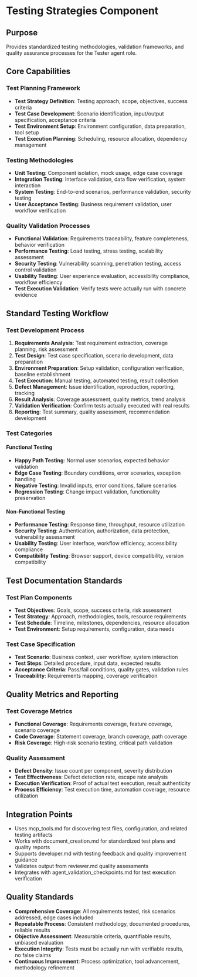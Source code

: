 # Testing Strategies Component

## Purpose
Provides standardized testing methodologies, validation frameworks, and quality assurance processes for the Tester agent role.

## Core Capabilities

### Test Planning Framework
- **Test Strategy Definition**: Testing approach, scope, objectives, success criteria
- **Test Case Development**: Scenario identification, input/output specification, acceptance criteria
- **Test Environment Setup**: Environment configuration, data preparation, tool setup
- **Test Execution Planning**: Scheduling, resource allocation, dependency management

### Testing Methodologies
- **Unit Testing**: Component isolation, mock usage, edge case coverage
- **Integration Testing**: Interface validation, data flow verification, system interaction
- **System Testing**: End-to-end scenarios, performance validation, security testing
- **User Acceptance Testing**: Business requirement validation, user workflow verification

### Quality Validation Processes
- **Functional Validation**: Requirements traceability, feature completeness, behavior verification
- **Performance Testing**: Load testing, stress testing, scalability assessment
- **Security Testing**: Vulnerability scanning, penetration testing, access control validation
- **Usability Testing**: User experience evaluation, accessibility compliance, workflow efficiency
- **Test Execution Validation**: Verify tests were actually run with concrete evidence

## Standard Testing Workflow

### Test Development Process
1. **Requirements Analysis**: Test requirement extraction, coverage planning, risk assessment
2. **Test Design**: Test case specification, scenario development, data preparation
3. **Environment Preparation**: Setup validation, configuration verification, baseline establishment
4. **Test Execution**: Manual testing, automated testing, result collection
5. **Defect Management**: Issue identification, reproduction, reporting, tracking
6. **Result Analysis**: Coverage assessment, quality metrics, trend analysis
7. **Validation Verification**: Confirm tests actually executed with real results
8. **Reporting**: Test summary, quality assessment, recommendation development

### Test Categories

#### Functional Testing
- **Happy Path Testing**: Normal user scenarios, expected behavior validation
- **Edge Case Testing**: Boundary conditions, error scenarios, exception handling
- **Negative Testing**: Invalid inputs, error conditions, failure scenarios
- **Regression Testing**: Change impact validation, functionality preservation

#### Non-Functional Testing
- **Performance Testing**: Response time, throughput, resource utilization
- **Security Testing**: Authentication, authorization, data protection, vulnerability assessment
- **Usability Testing**: User interface, workflow efficiency, accessibility compliance
- **Compatibility Testing**: Browser support, device compatibility, version compatibility

## Test Documentation Standards

### Test Plan Components
- **Test Objectives**: Goals, scope, success criteria, risk assessment
- **Test Strategy**: Approach, methodologies, tools, resource requirements
- **Test Schedule**: Timeline, milestones, dependencies, resource allocation
- **Test Environment**: Setup requirements, configuration, data needs

### Test Case Specification
- **Test Scenario**: Business context, user workflow, system interaction
- **Test Steps**: Detailed procedure, input data, expected results
- **Acceptance Criteria**: Pass/fail conditions, quality gates, validation rules
- **Traceability**: Requirements mapping, coverage verification

## Quality Metrics and Reporting

### Test Coverage Metrics
- **Functional Coverage**: Requirements coverage, feature coverage, scenario coverage
- **Code Coverage**: Statement coverage, branch coverage, path coverage
- **Risk Coverage**: High-risk scenario testing, critical path validation

### Quality Assessment
- **Defect Density**: Issue count per component, severity distribution
- **Test Effectiveness**: Defect detection rate, escape rate analysis
- **Execution Verification**: Proof of actual test execution, result authenticity
- **Process Efficiency**: Test execution time, automation coverage, resource utilization

## Integration Points
- Uses mcp_tools.md for discovering test files, configuration, and related testing artifacts
- Works with document_creation.md for standardized test plans and quality reports
- Supports developer.md with testing feedback and quality improvement guidance
- Validates output from reviewer.md quality assessments
- Integrates with agent_validation_checkpoints.md for test execution verification

## Quality Standards
- **Comprehensive Coverage**: All requirements tested, risk scenarios addressed, edge cases included
- **Repeatable Process**: Consistent methodology, documented procedures, reliable results
- **Objective Assessment**: Measurable criteria, quantifiable results, unbiased evaluation
- **Execution Integrity**: Tests must be actually run with verifiable results, no false claims
- **Continuous Improvement**: Process optimization, tool advancement, methodology refinement
